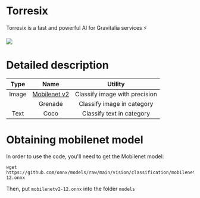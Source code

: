 # Torresix
Torresix is a fast and powerful AI for Gravitalia services ⚡️

<img src="https://media.discordapp.net/attachments/844241319165558803/1091795959949819955/image.png?width=803&height=662" />

# Detailed description

| Type  | Name          | Utility |
| :---------------: | :---------------:| :---------------:|
| Image  | [Mobilenet v2](https://arxiv.org/pdf/1704.04861.pdf)        | Classify image with precision |
|        | Grenade             | Classify image in category |
| Text   | Coco          | Classify text in category |

# Obtaining mobilenet model

In order to use the code, you'll need to get the Mobilenet model:
```
wget https://github.com/onnx/models/raw/main/vision/classification/mobilenet/model/mobilenetv2-12.onnx
```

Then, put `mobilenetv2-12.onnx` into the folder `models`
